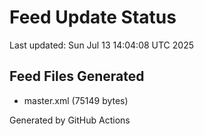 # Feed Update Status
Last updated: Sun Jul 13 14:04:08 UTC 2025

## Feed Files Generated
- master.xml (75149 bytes)

Generated by GitHub Actions
